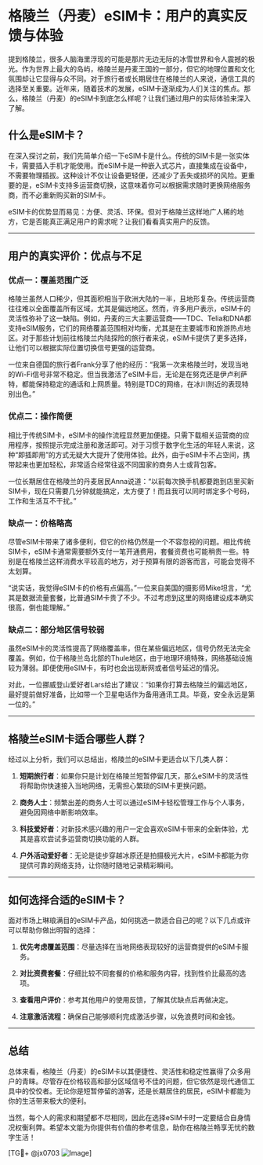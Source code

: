 # 格陵兰（丹麦）eSIM卡：用户的真实反馈与体验

提到格陵兰，很多人脑海里浮现的可能是那片无边无际的冰雪世界和令人震撼的极光。作为世界上最大的岛屿，格陵兰是丹麦王国的一部分，但它的地理位置和文化氛围却让它显得与众不同。对于旅行者或长期居住在格陵兰的人来说，通信工具的选择至关重要。近年来，随着技术的发展，eSIM卡逐渐成为人们关注的焦点。那么，格陵兰（丹麦）的eSIM卡到底怎么样呢？让我们通过用户的实际体验来深入了解。

## 什么是eSIM卡？

在深入探讨之前，我们先简单介绍一下eSIM卡是什么。传统的SIM卡是一张实体卡，需要插入手机才能使用。而eSIM卡是一种嵌入式芯片，直接集成在设备中，不需要物理插拔。这种设计不仅让设备更轻便，还减少了丢失或损坏的风险。更重要的是，eSIM卡支持多运营商切换，这意味着你可以根据需求随时更换网络服务商，而不必重新购买新的SIM卡。

eSIM卡的优势显而易见：方便、灵活、环保。但对于格陵兰这样地广人稀的地方，它是否能真正满足用户的需求呢？让我们看看真实用户的反馈。

---

## 用户的真实评价：优点与不足

### 优点一：覆盖范围广泛

格陵兰虽然人口稀少，但其面积相当于欧洲大陆的一半，且地形复杂。传统运营商往往难以全面覆盖所有区域，尤其是偏远地区。然而，许多用户表示，eSIM卡的灵活性弥补了这一缺陷。例如，丹麦的三大主要运营商——TDC、Telia和DNA都支持eSIM服务，它们的网络覆盖范围相对均衡，尤其是在主要城市和旅游热点地区。对于那些计划前往格陵兰内陆探险的旅行者来说，eSIM卡提供了更多选择，让他们可以根据实际位置切换信号更强的运营商。

一位来自德国的旅行者Frank分享了他的经历：“我第一次来格陵兰时，发现当地的Wi-Fi信号非常不稳定。但当我激活了eSIM卡后，无论是在努克还是伊卢利萨特，都能保持稳定的通话和上网质量。特别是TDC的网络，在冰川附近的表现特别出色。”

### 优点二：操作简便

相比于传统SIM卡，eSIM卡的操作流程显然更加便捷。只需下载相关运营商的应用程序，按照提示完成注册和激活即可。对于习惯于数字化生活的年轻人来说，这种“即插即用”的方式无疑大大提升了使用体验。此外，由于eSIM卡不占空间，携带起来也更加轻松，非常适合经常往返不同国家的商务人士或背包客。

一位长期居住在格陵兰的丹麦居民Anna说道：“以前每次换手机都要跑到店里买新SIM卡，现在只需要几分钟就能搞定，太方便了！而且我可以同时绑定多个号码，工作和生活互不干扰。”

### 缺点一：价格略高

尽管eSIM卡带来了诸多便利，但它的价格仍然是一个不容忽视的问题。相比传统SIM卡，eSIM卡通常需要额外支付一笔开通费用，套餐资费也可能稍贵一些。特别是在格陵兰这样消费水平较高的地方，对于预算有限的游客而言，可能会觉得不太划算。

“说实话，我觉得eSIM卡的价格有点偏高。”一位来自美国的摄影师Mike坦言，“尤其是数据流量套餐，比普通SIM卡贵了不少。不过考虑到这里的网络建设成本确实很高，倒也能理解。”

### 缺点二：部分地区信号较弱

虽然eSIM卡的灵活性提高了网络覆盖率，但在某些偏远地区，信号仍然无法完全覆盖。例如，位于格陵兰岛北部的Thule地区，由于地理环境特殊，网络基础设施较为薄弱。即便使用eSIM卡，有时也会出现断网或者信号延迟的情况。

对此，一位挪威登山爱好者Lars给出了建议：“如果你打算去格陵兰的偏远地区，最好提前做好准备，比如带一个卫星电话作为备用通讯工具。毕竟，安全永远是第一位的。”

---

## 格陵兰eSIM卡适合哪些人群？

经过以上分析，我们可以总结出，格陵兰的eSIM卡更适合以下几类人群：

1. **短期旅行者**：如果你只是计划在格陵兰短暂停留几天，那么eSIM卡的灵活性将帮助你快速接入当地网络，无需担心繁琐的SIM卡更换问题。
   
2. **商务人士**：频繁出差的商务人士可以通过eSIM卡轻松管理工作与个人事务，避免因网络中断影响效率。

3. **科技爱好者**：对新技术感兴趣的用户一定会喜欢eSIM卡带来的全新体验，尤其是喜欢尝试多运营商切换功能的人群。

4. **户外活动爱好者**：无论是徒步穿越冰原还是拍摄极光大片，eSIM卡都能为你提供可靠的网络支持，让你随时随地记录精彩瞬间。

---

## 如何选择合适的eSIM卡？

面对市场上琳琅满目的eSIM卡产品，如何挑选一款适合自己的呢？以下几点或许可以帮助你做出明智的选择：

1. **优先考虑覆盖范围**：尽量选择在当地网络表现较好的运营商提供的eSIM卡服务。
   
2. **对比资费套餐**：仔细比较不同套餐的价格和服务内容，找到性价比最高的选项。

3. **查看用户评价**：参考其他用户的使用反馈，了解其优缺点后再做决定。

4. **注意激活流程**：确保自己能够顺利完成激活步骤，以免浪费时间和金钱。

---

## 总结

总体来看，格陵兰（丹麦）的eSIM卡以其便捷性、灵活性和稳定性赢得了众多用户的青睐。尽管存在价格较高和部分区域信号不佳的问题，但它依然是现代通信工具中的佼佼者。无论你是短暂停留的游客，还是长期居住的居民，eSIM卡都能为你的生活带来极大的便利。

当然，每个人的需求和期望都不尽相同，因此在选择eSIM卡时一定要结合自身情况权衡利弊。希望本文能为你提供有价值的参考信息，助你在格陵兰畅享无忧的数字生活！

[TG💪+ @jx0703 ![Image](https://github.com/user-attachments/assets/dbca1d08-cadb-493c-b0ec-ad6f7a83f270)]